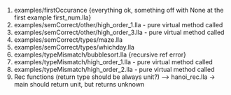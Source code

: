 1. examples/firstOccurance {everything ok, something off with None at the first example first_num.lla}
2. examples/semCorrect/other/high_order_1.lla - pure virtual method called
3. examples/semCorrect/other/high_order_3.lla - pure virtual method called
4. examples/semCorrect/types/maze.lla
5. examples/semCorrect/types/whichday.lla
6. examples/typeMismatch/bubblesort.lla {recursive ref error}
7. examples/typeMismatch/high_order_1.lla - pure virtual method called
8. examples/typeMismatch/high_order_2.lla - pure virtual method called
9. Rec functions (return type should be always unit?) --> hanoi_rec.lla -> main should return unit, but returns unknown
